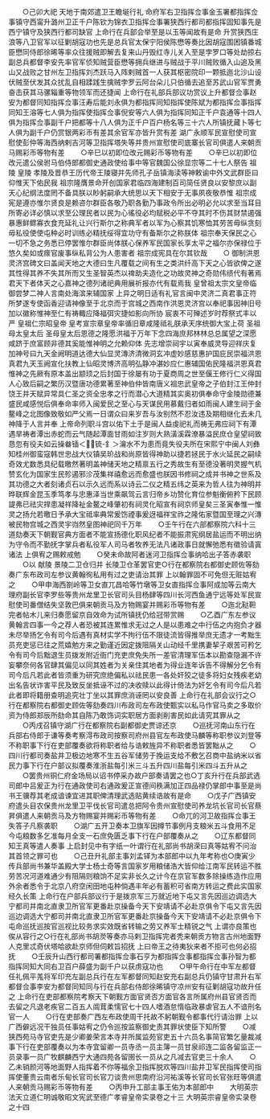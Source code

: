 <!-- { "loadSidebar": true } -->
　　○己卯大祀  天地于南郊遣卫王瞻埏行礼  命府军右卫指挥佥事金玉署都指挥佥事镇守西甯升潞州卫正千户陈钦为锦衣卫指挥佥事署狭西行都司都指挥固知事先是西宁镇守及狭西行都司缺官  上命行在兵部会举至是以玉等闻故有是命  升赏狭西庄浪等八卫官军以征剿胡寇功也先是总兵官太保宁阳侯陈懋等奏比因胡寇围困镇番城臣懋同侍郎徐晞等率众往援贼即解去复来山丹毁红寺儿关入至是孛罗口等处劫掠右副总兵都督李安先率官军侦知贼营臣懋等拥兵继进与贼战于平川贼败循入山追及黑山又战败之甘州左卫指挥刘杰跃马入阵剌贼首一人获其枢密院印一颗抵迤北沙山设伏贼至伏发其众扰乱自相蹂践生擒贼孛罗云阿台朵儿只伯循去追至苏武山官军贾勇奋击获其马骡辎重等物领军而还捷闻  上命行在礼部兵部议功赏议上升都督佥事赵安为都督同知指挥佥事汪寿后能刘永俱为都指挥同知指挥使陈斌为都指挥佥事指挥同知王溶等七人俱为指挥使指挥佥事倪安等六人俱为指挥同知正千户袁通等十四人俱为指挥佥事副千户把都等十八人俱为正千户百户杨名等三十六人所镇抚藏卜等七人俱为副千户仍赏银两彩币有差其余官军亦皆升赏有差  湖广永顺军民宣慰使司宣慰使彭仲等海西纳剌吉河等卫指挥塔失等并贵州宣慰使司底寨长官司俱遣人来朝贡马赐彩币等物有差
　　○辛巳以初即位改元赐彩币等物有差
　　○辛巳以初即位改元遣公侯驸马伯侍郎都御史通政使给事中等官魏国公徐显宗等二十七人祭告  祖陵  皇陵  孝陵及晋恭王历代帝王陵寝并先师孔子岳镇海渎等神敕谕中外文武群臣曰仰惟天下佑民我  祖宗隆膺景命开创国家君临四海建制百司简任贤良以安黎庶以副天心纪纲法度罔不备具朕以眇躬嗣承大统思以天下相安于无事夙夜敬恭惟  祖宗成宪是遵亦惟尔贤良是赖咨尔群臣各敬乃职各勤乃事政令所出必明必允以求至当耳目所寄必详必慎以求至公理民者以民为心徭役必均赋税必平不夺其时不伤其财禁遏强暴惠鲜鳏寡衣食充延礼让兴行斯尔之称典军者以军为心察其饥寒恤其劳苦毋纵贪刻毋私役使使屯种必时训练必精抚绥得宜功守有备斯尔之称朕体  祖宗奉天保民之心一切不急之务悉已停罢惟尔群臣尚体朕心保养军民国家长享太平之福尔亦保禄位于悠久矣如或瘝官废事纵私背公为人患害者  祖宗成宪具在尔其钦哉
　　○  御制洪恩灵济宫碑文曰盖闻天地之大德曰生凡覆载之间有生之类洪纤高下天之心皆欲俾之遂其性得其养不失其所而又生圣智英杰以禆助夫造化之功故灵神之奇勋伟绩代有著焉君天下者体天之心嘉神之德列诸祀典用展祈报亦代有载焉我  皇曾祖太宗文皇帝临御尝梦二神人言南处海滨来辅国家  上异之明日适有礼官言闽中灵济二真君事正符所梦遂专使函香迎请神像至于北京而于宫城之西南作洪恩灵济宫以奉祀事因神旧号加以徽称惟神至仁有祷輙应降福弭灾捷如影向所协  宸衷不可殚述岁时荐祭式丰以严  皇祖仁宗昭皇帝  皇考宣宗章皇帝率循旧章咸隆祗礼朕承天序统御大宝上荷  圣祖母太皇太后  圣母皇太后恩德之隆愿洪福于万年下念四海庶邦林林总总属望之深愿咸跻于庶富顾非德其奚能惟神明之允赖仰体  先志增崇祠宇以寅奉威灵导迎祥庆复加神号曰九天金阙明道达德大仙显灵漙济清微洞玄冲虚妙感慈惠护国庇民崇福洪恩真君九天玉阙宣化扶教上仙昭灵博济高明弘静冲湛妙应仁惠辅国佑民隆福洪恩真君惟神之先厥有原本盖出颛顼之后封国于徐屡有功于夏商周之世至偃王修行仁义得国人心致后嗣之繁历汉暨唐功德累著至神伯仲皆南唐义祖忠武皇帝之子伯封江王仲封饶王并天赋异常具仁圣之资全忠孝之行而潜心大道精其实奥初俱奉命守金陵勋德兼盛民咸感悦后俱奉命率师入闽爱民之至心与天谋民用慕戴归者如雨闽人建生祠于金鳌峰之北图像致敬如严父焉一日谓众曰来岁吾与汝别然不忍汝违及期相继化去未几神降于人言并奉  上帝命列职斗宫以佑下土于是闽人益虔祀礼而祷无弗应祠下有潭遇旱祷者潭出赤蛇而云气随起潭面甘雨如注岁则大熟潢溪霖潦暴溢民庶仓皇望祠致恳忽有役夫如云操畚锸＜锍-釒＞瀹水不为患而竟失役夫所在宋熙宁中闽人刘彝知桂州御蛮寇韩世忠战大仪镇吴玠战和尚原皆得神助以捷若拯民于水火延民之嗣续奇效尤数悉具纪载曒然著明盖神储天地之精禀五行之秀故生有至德没著明灵握气机赞玄化为国家生民殄遏邪沴茂集祥禧愈远而愈盛也朕因书修祠之成并书神之世系及其功德之大者刻诸贞石以示久远而系以诗云二仪之精五纬之英来为哲人往为神明并晔联辉金昆玉季笃孝与忠惠泽当世乘飙驾云言归帝乡功赞化育位参魁衡俯矜下民顾諟弗已祛灾捍患凝祥降祉金鳌之峰肇初有祠灵化昭宣有祠京师皇矣三圣寅奉惟一惟灵之扬允若曒日予承大宝祗率典常爰饬禋事爰迓福祥宝祚之隆佑家暨国至理之兴漙被民物宫城之西灵宇岿然皇图神祀同千万年
　　○壬午行在六部都察院六科十三道劾奏天下朝觐官典方面者不能宣扬德化职风纪者不能振肃宪纲居盐运而不明出纳为守令而不勤抚字掌兵者私役军人司马者牧养无法凡诸政事日就懈弛悉有徵验请寘诸法  上俱宥之赐敕戒勉
　　○癸未命故阿者迷河卫指挥佥事纳哈出子答赤袭职
　　○以  献陵  景陵二卫仓归并  长陵卫仓革罢官吏○行在都察院右都御史顾佐等劾奏广东布政司左参议黄翰徇私用有过之吏请治其罪  上以翰罪固不可免但无赃姑宥之
　　○甲申海西劄岭等卫女直兀昌哈等竹墩等卫女直指挥佥事阿成加等云南大理府副长官李罗些等贵州龙里卫长官司头目杨肆等四川长河西鱼通宁远等处军民宣慰使司番僧结失坚敦巴俱来朝贡马及方物赐宴并赐彩币等物有差
　　○迤北鞑靼完者帖木儿来归奏愿留京自效命为试所镇抚仍给冠带赏赐
　　○乙酉广东左参议黄翰言四事一今之荐人者恐被其连累惟求无过之人是以患难之中行伍之内抱负才器未尽举扬乞令有司今后遇有真材实学不拘行伍不限徒流皆得推举庶无遗才一考黜生员充吏惩已往之荒嬉勉方来之勤谨近因定拨阻隔关山动经千里携妻挈子艰苦可矜乞令有司今后黜退生员拨发附近衙门充吏庶免失所一差官清理军伍本以勘查隐漏不许妄攀奈何各官肆其偏见以同其姓者为关亲住其地者为得业连年诉告不得解分乞令有司今后凡若此者皆须重为研究庶绝偏私以祛民患一各处奸狡之徒多将妇女残疾老幼出名告状诈害平民及致反坐抵诬不过的决收赎以此得计倚法为奸乞令有司今后凡若此者即将籍册查明追究壮丁坐以其罪庶消诬罔以安良善  上命行在礼部会议行之○行在都察院右都御史顾佐等劾奏四川布政司左布政使甄实以私马作官马卖之多取价资为侍郎郑辰所劾命其自陈乃敢饰词实职居方面剥削害民如此请究其罪从之
　　○丙戌召镇守湖广行在都察院右副都御史贾谅还京
　　○巡抚河南山东行在兵部右侍郎于谦等奏考察淂布政司按察司府州县官左布政使马麟等称职参议刘登等不称职事下行在吏部覆奏欲将称职者给与诰敕旌异不称职者悉皆罢黜从之
　　○四川行都司奏盐井卫极边地寒不生五谷军储劳于挽运支给不敷乞召商中盐纳米以省民力事下行在户部议拟覆奏淮浙盐每引米三斗五升四川盐每引米四斗五升从之
　　○罢贵州铜仁府金场局以诏书停采办故户部奏请罢之也○丁亥升行在兵部武选司郎中吕爰正为行在通政使司右通政爰正宣德间秩满加正四品禄仍掌郎中事至是尚书王骥荐其老成谙谏宜进其职俾清理武选贴黄续诰故有是命
　　○戊子广西镇安府遣头目农保贵州龙里卫平伐长官司遣总把阿令贵州宣慰使司养龙坑长官司长官蔡昇俱遣人来朝贡马及方物赐宴并赐彩币等物有差
　　○命兀的河卫故指挥佥事王失答子凡察袭职
　　○湖广五开卫奏本卫旗军因撙节事例月支粮米五斗食用不足今屯粮数多乞准每月全支一石庶免匮乏事下行在户部覆奏从之
　　○辽东都督同知王真等遣人奏事  上启封见中有字纸一叶谓行在礼部尚书胡溁曰真等姑宥不问治其首领之罪可也
　　○己丑升礼部主事刘孟铎为本部郎中以九年考称也○庚寅少传兵部尚书兼华盖殿大学士杨士奇等言国家岁用粮储浩大皆仰给江南军民转运不胜劳苦况河道难通少有阻隔则粮饷不足实非长久之计今在京官军数多除操练造作应用外余者悉令于北京八府空闲田地屯种倘遇丰年必有蓄积可省南方转运之费此实国家经久长策  上命行在户部兵部议行于是拨京军三万就近地下屯又言先因巡边调选大宁都司并南北直隶卫所官军更番赴京操备今天下安靖请不必赴京俱令下屯又言先因巡边调选大宁都司并南北直隶卫所官军更番赴京操备今天下安靖请不必赴京俱令下屯命巡抚巡按官巡视比较务求实效既省转输之劳又养军士精锐之气  上谓亦良策也俟从容行之○行在礼部尚书胡濙等奏亦马剌卫指挥完者秃来朝贡方物言古州地面野人克里忒奇伏塔哈欲赴京师但伺敕旨招抚  上曰帝王之待夷狄来者不拒可也何必招抚
　　○壬辰升山西行都司署都指挥佥事石亨为都指挥佥事都指挥佥事孙智为都指挥同知大同右卫百户薛盛为副千户以获虏寇功也
　　○甲午命行在中军左都督任礼佩平羗将军印充左副总兵行在左军都督同知赵安充右副总兵仍镇守甘肃升右军都督佥事李安为都督同知同与行在兵部右侍郎徐晞镇守凉州安有征剿胡寇功故升任之  上命行在吏部都察院考察天下朝觐方面官贤否方面官各言所属府州县官贤否而去留之凡退老疾官二百五人阘茸柔懦官七十四人嗜酒怠惰临政暴虐官五人不谙刑名官一人
　　○行在吏部奏广西左布政使周干托故不躬朝觐令都事代行请治罪  上以广西僻远况干独员任事姑宥之仍令巡按监察御史责其罪状使臣下知所警
　　○减狭西苑马寺官吏先是少卿姜荣言本寺并所属监苑官吏五十六员名事简官繁乞量裁减事下行在吏部覆奏以为本寺宜留卿一员寺丞一员主簿一员甘泉祁连二监各留监正一员录事一员广牧麒麟西宁大通四苑各留圉长一员从之凡减去官吏三十余人
　　○乙未销颜河等地面野人指挥着不你等福余卫指挥脱欢等四川盐井卫军民指挥使司指挥使董贵云南者乐甸长官司长官刀谈贵州思南府沿河祐溪等长官司长官张旺等俱遣人来朝贡马赐彩币等物有差
　　○丙申升工部主事王佑为本部郎中
　　大明英宗法天立道仁明诚敬昭文宪武至德广孝睿皇帝实录卷之十三
大明英宗睿皇帝实录卷之十四
